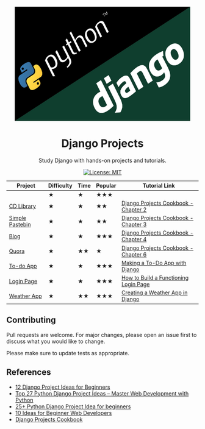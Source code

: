 <p align="center">
  <img alt="Python and Django logos" width="460" height="300" src="django.jpg">
</p>
<h1 align="center">Django Projects</h1>

<p align="center">
    Study Django with hands-on projects and tutorials.
</p>

<p align="center">
    <a href="./LICENSE">
        <img alt="License: MIT" src="https://img.shields.io/badge/License-MIT-yellow.svg">
    </a>
</p>
<!-- ### 3. Hacker News Clone App
### 5. Portfolio of Projects
### 6. Chatbot
### 8. Clothes E-commerce
### 9. Social Media
### 10. Video Subscription Website
### 11. Online School System
### 12. Portfolio of Projects System
### 13. Newspaper System
### 14. Text to HTML Generator
### 15. Calorie Counter
### 16. Chat App
### 17. Regex Query Tool
### 18. Password-Safe
### 19. Hospital Management System
### 20. Automatic Tweets Posting System
### 21. Syntax Highlighter
### 22. Library Management System
### 23. Dictionary Web App
### 24. Railway Enquiry System
### 25. Resume Builder
### 26. Notes App
### 27. Quiz App
### 28. Interactive Web Maps -> Ex.: Language over the world
### 29. Pinterest Clone
### 30. News Aggregator
### 31. Location-Based Web App
### 32. Content Management System
### 33. Video Chatting Website
### 34. Form Builder and Statistics
### 35. Employee Leave Management System
### 36. Invoice Generator
### 37. URL shortner service
### 38. Speech to Text Converter
### 39. Email Open Rate System
### 40. Instagram Profile Mirror
### 41. Currency Converter
### 42. Vehicle Number Plate Recognition
### 43. Calculator
### 44. Pastebin with short URL
### 45. Send SMS System
### 46. Media Player -->

|           Project             | Difficulty | Time | Popular |   Tutorial Link |
|-------------------------------|------------|------|---------|-----------------|
|                               |     ★      |  ★   |    ★★★  |                 |
| [CD Library](./cd_library)    |     ★      |  ★   |    ★★   | [Django Projects Cookbook - Chapter 2](http://books.agiliq.com/projects/djenofdjango/en/latest/models-tutorial.html) |
| [Simple Pastebin](./pastebin) |     ★      |  ★   |    ★★   | [Django Projects Cookbook - Chapter 3](http://books.agiliq.com/projects/djenofdjango/en/latest/chapter3.html) |
| [Blog](./blog)                |     ★      |  ★   |    ★★★  | [Django Projects Cookbook - Chapter 4](http://books.agiliq.com/projects/djenofdjango/en/latest/chapter4.html#views) |
| [Quora](./quora)              |     ★      |  ★★  |    ★    | [Django Projects Cookbook - Chapter 6](http://books.agiliq.com/projects/djenofdjango/en/latest/chapter6.html) |
| [To-do App](./todo)           |     ★      |  ★   |    ★★★  | [Making a To-Do App with Django](https://www.youtube.com/watch?v=ovql0Ui3n_I) |
| [Login Page](./login_system)  |     ★      |  ★   |    ★★★  | [How to Build a Functioning Login Page](https://www.youtube.com/watch?v=p_n7g6tVloU) |
| [Weather App](./weather)      |     ★      |  ★★  |    ★★★  | [Creating a Weather App in Django](https://www.youtube.com/watch?v=v7xjdXWZafY) |

## Contributing

Pull requests are welcome. For major changes, please open an issue first to
discuss what you would like to change.

Please make sure to update tests as appropriate.

## References

- [12 Django Project Ideas for Beginners](https://pythonistaplanet.com/django-project-ideas/)
- [Top 27 Python Django Project Ideas – Master Web Development with Python](https://data--flair-training.cdn.ampproject.org/v/s/data-flair.training/blogs/django-project-ideas/amp/?usqp=mq331AQFKAGwASA%3D&amp_js_v=0.1#aoh=15824939952732&referrer=https%3A%2F%2Fwww.google.com&amp_tf=From%20%251%24s&ampshare=https%3A%2F%2Fdata-flair.training%2Fblogs%2Fdjango-project-ideas%2F)
- [25+ Python Django Project Idea for beginners](https://dev.to/anuragrana/25-python-django-project-idea-for-beginners-3dk)
- [10 Ideas for Beginner Web Developers](http://excid3.com/blog/10-ideas-for-beginner-web-developers/)
- [Django Projects Cookbook](http://books.agiliq.com/projects/djenofdjango/en/latest/index.html)
